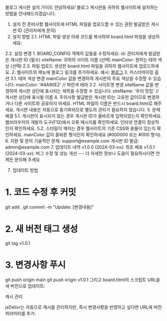 블로그 게시판 설치 가이드
안녕하세요! 블로그 게시판을 귀하의 웹사이트에 설치하는 방법을 안내해드리겠습니다.
1. 설치 전 준비사항
웹사이트에 HTML 파일을 업로드할 수 있는 권한
발급받은 게시판 ID (관리자에게 문의)
2. 설치 방법
2.1. HTML 파일 생성
아래 코드를 복사하여 board.html 파일을 생성하세요:
<!DOCTYPE html>
<html lang="ko">
<head>
    <meta charset="UTF-8">
    <meta name="viewport" content="width=device-width, initial-scale=1.0">
    <title>블로그</title>
</head>
<body>
    <script>
        const BOARD_CONFIG = {
            id: '여기에_발급받은_게시판_ID를_입력하세요',  // 필수
            siteName: '여기에_사이트_이름을_입력하세요',   // 선택
            mainColor: '#333'                           // 선택 (테마 색상)
        };
    </script>
    <script src="https://cdn.jsdelivr.net/npm/@supabase/supabase-js@2"></script>
    <script src="https://cdn.jsdelivr.net/gh/your-username/your-repo@main/board.js"></script>
</body>
</html>2.2. 설정 변경
1. BOARD_CONFIG 객체의 값들을 수정하세요:
id: 관리자에게 발급받은 게시판 ID (필수)
siteName: 귀하의 사이트 이름 (선택)
mainColor: 원하는 테마 색상 (선택)
2.3. 파일 업로드
생성한 board.html 파일을 귀하의 웹사이트에 업로드하세요.
2. 웹사이트의 메뉴에 블로그 링크를 추가하세요.
예시:
<a href="board.html">블로그</a>
3. 커스터마이징 옵션
3.1. 테마 색상 변경
mainColor 값을 변경하여 게시판의 주요 색상을 수정할 수 있습니다:
mainColor: '#4A90E2'  // 파란색 테마
3.2. 사이트명 변경
siteName 값을 변경하여 게시판 상단에 표시되는 제목을 수정할 수 있습니다:
siteName: '우리 맛집'  // 게시판 상단에 표시될 이름
4. 주의사항
발급받은 게시판 ID는 고유한 값이므로 변경하거나 다른 사이트와 공유하지 마세요.
HTML 파일의 이름은 반드시 board.html로 해주세요.
게시판 내용은 자동으로 동기화되므로 별도의 관리가 필요하지 않습니다.
5. 문제해결
5.1. 게시판이 표시되지 않는 경우
게시판 ID가 올바르게 입력되었는지 확인하세요.
웹브라우저의 개발자 도구(F12)에서 오류 메시지를 확인하세요.
인터넷 연결이 정상적인지 확인하세요.
5.2. 스타일이 깨지는 경우
웹사이트의 기존 CSS와 충돌이 있는지 확인하세요.
mainColor 값이 올바른 형식인지 확인하세요 (#000000 또는 #000 형식).
6. 지원 및 문의
기술적인 문제: support@example.com
게시판 ID 발급: admin@example.com
7. 업데이트 내역
v1.0.0 (2024-03-xx): 최초 배포
v1.0.1 (2024-03-xx): 버그 수정 및 성능 개선
---
더 자세한 정보나 도움이 필요하시다면 언제든 문의해 주세요


7. 업데이트 방법
# 1. 코드 수정 후 커밋
git add .
git commit -m "Update: [변경내용]"

# 2. 새 버전 태그 생성
git tag v1.0.1

# 3. 변경사항 푸시
git push origin main
git push origin v1.0.1
그리고 board.html의 스크립트 URL을 새 버전으로 업데이트:
<script src="https://cdn.jsdelivr.net/gh/[your-username]/board-widget-cdn@v1.0.1/src/board.js"></script>캐시 관리
jsDelivr는 자동으로 캐시를 관리하지만, 즉시 변경사항을 반영하고 싶다면 URL에 버전 파라미터를 추가:
<script src="https://cdn.jsdelivr.net/gh/[your-username]/board-widget-cdn@v1.0.0/src/board.js?v=123"></script>
